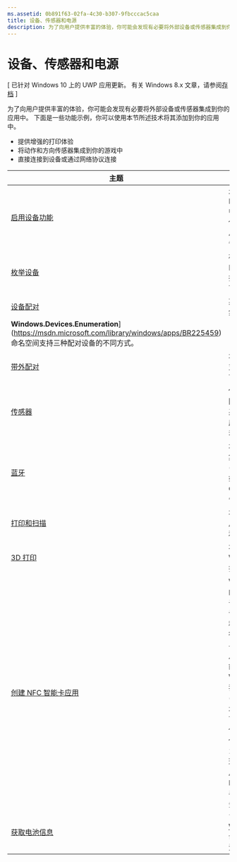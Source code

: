 ```yaml
---
ms.assetid: 0b891f63-02fa-4c30-b307-9fbcccac5caa
title: 设备、传感器和电源
description: 为了向用户提供丰富的体验，你可能会发现有必要将外部设备或传感器集成到你的应用中。
---
```

# 设备、传感器和电源

\[ 已针对 Windows 10 上的 UWP 应用更新。 有关 Windows 8.x 文章，请参阅[存档](http://go.microsoft.com/fwlink/p/?linkid=619132) \]

为了向用户提供丰富的体验，你可能会发现有必要将外部设备或传感器集成到你的应用中。 下面是一些功能示例，你可以使用本节所述技术将其添加到你的应用中。

-   提供增强的打印体验
-   将动作和方向传感器集成到你的游戏中
-   直接连接到设备或通过网络协议连接

| 主题 | 说明 |
|-------|-------------|
| [启用设备功能](enable-device-capabilities.md) | 本教程介绍如何在 Microsoft Visual Studio 中声明设备功能。 这允许你的应用使用相机、麦克风、位置传感器以及其他设备。 | 
| [枚举设备](enumerate-devices.md) | 枚举命名空间可以让你找到内部连接到系统的、外部连接的或通过无线或网络协议可检测到的设备。 |
| [设备配对](pair-devices.md) | 某些设备需要先进行配对，然后才能使用。 [
            <strong>Windows.Devices.Enumeration</strong>](https://msdn.microsoft.com/library/windows/apps/BR225459) 命名空间支持三种配对设备的不同方式。 |
| [带外配对](out-of-band-pairing.md) | 本部分介绍了带外配对如何支持应用在无需发现的情况下也能连接到某些设备。 | 
| [传感器](sensors.md) | 传感器使你的应用了解它周围的设备和外界之间的关系。 传感器可以告知你的应用设备的方向、定位和移动。 |
| [蓝牙](bluetooth.md) | 本部分包含有关如何将蓝牙集成到通用 Windows 平台 (UWP) 应用的文章，包括如何使用 RFCOMM、GATT 和低功耗 (LE) 广告。 | 
| [打印和扫描](printing-and-scanning.md) | 本部分介绍了如何从你的通用 Windows 应用进行打印和扫描。 | 
| [3D 打印](3d-printing.md) | 本部分介绍了如何在通用 Windows 应用中使用 3D 打印功能。 |
| [创建 NFC 智能卡应用](host-card-emulation.md) | Windows Phone 8.1 支持的 NFC 卡仿真应用使用基于 SIM 卡的安全元素，但该模型需要安全付款应用与移动网络运营商 (MNO) 进行密切合作。 这限制了未与 MNO 密切合作的其他商户或开发人员提供的各种可能的支付解决方案。 在 Windows 10 移动版中，我们引入了称为主机卡仿真 (HCE) 的新的卡仿真技术。 HCE 技术使你的应用可以直接与 NFC 读卡器通信。 本主题演示了主机卡仿真 (HCE) 在 Windows 10 移动版设备上的工作原理以及如何开发 HCE 应用，以便你的客户无需与 MNO 协作即可通过他们的手机而非物理卡访问你的服务。 |
| [获取电池信息](get-battery-info.md) | 了解如何使用 [<strong>Windows.Devices.Power</strong>](https://msdn.microsoft.com/library/windows/apps/Dn895017) 命名空间中的 API 获取电池的详细信息。 |



<!--HONumber=Mar16_HO4-->


